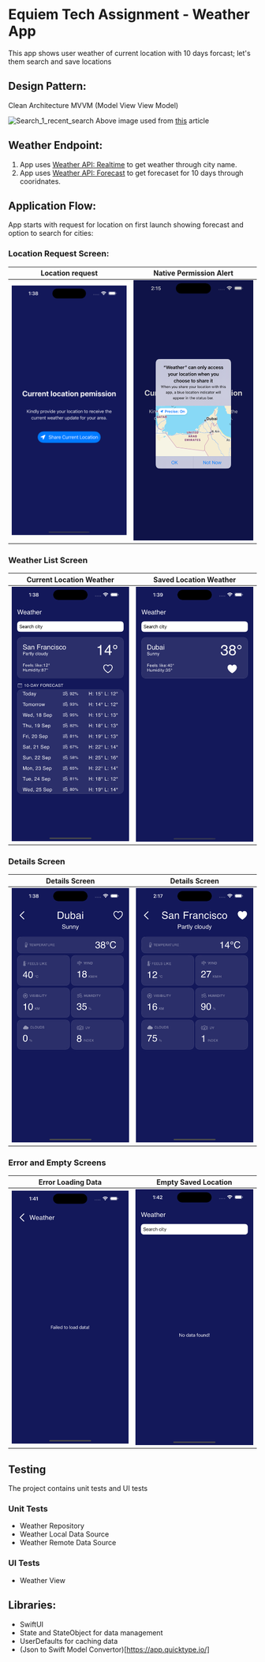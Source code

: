 # Equiem Tech Assignment - Weather App
This app shows user weather of current location with 10 days forcast; let's them search and save locations

## Design Pattern:
Clean Architecture MVVM (Model View View Model)

![Search_1_recent_search](https://miro.medium.com/v2/resize:fit:1400/format:webp/1*g6bqauGqu1u9Q1kZoNBvDQ.png)
Above image used from [this](https://medium.com/@ami0275/mvvm-clean-architecture-pattern-in-android-with-use-cases-eff7edc2ef76) article

## Weather Endpoint:

1. App uses [Weather API: Realtime](https://app.swaggerhub.com/apis-docs/WeatherAPI.com/WeatherAPI/1.0.2#/APIs/realtime-weather) to get weather through city name.
2. App uses [Weather API: Forecast](https://app.swaggerhub.com/apis-docs/WeatherAPI.com/WeatherAPI/1.0.2#/APIs/forecast-weather) to get forecaset for 10 days through cooridnates.
 

## Application Flow:
App starts with request for location on first launch showing forecast and option to search for cities:

### Location Request Screen:

| Location request | Native Permission Alert |
| :----: | :----: | 
![Location_request](screenshots/location_request.png) | ![Location_request2](screenshots/location_request2.png) |

### Weather List Screen
| Current Location Weather | Saved Location Weather |
| :----: | :----: |
![current_location](screenshots/current_location.png) | ![saved_location](screenshots/saved_location.png)

### Details Screen
| Details Screen | Details Screen |
| :----: |  :----: | 
![details](screenshots/details.png) |![details_saved](screenshots/details_saved.png) |

### Error and Empty Screens
| Error Loading Data | Empty Saved Location |
| :----: | :----: |
![error](screenshots/error.png) | ![empty](screenshots/empty.png)

## Testing

The project contains unit tests and UI tests

### Unit Tests
- Weather Repository
- Weather Local Data Source
- Weather Remote Data Source

### UI Tests
- Weather View

## Libraries:
- SwiftUI
- State and StateObject for data management
- UserDefaults for caching data
- (Json to Swift Model Convertor)[https://app.quicktype.io/]
